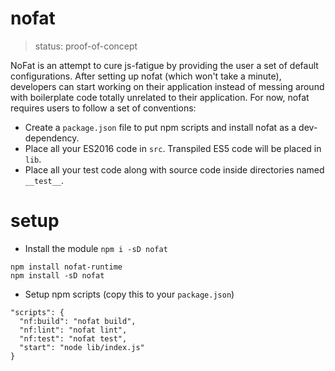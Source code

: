 # nofat

> status: proof-of-concept

NoFat is an attempt to cure js-fatigue by providing the user a set of default configurations. After setting up nofat (which won't take a minute), developers can start working on their application instead of messing around with boilerplate code totally unrelated to their application. For now, nofat requires users to follow a set of conventions:

 - Create a `package.json` file to put npm scripts and install nofat as a dev-dependency.
 - Place all your ES2016 code in `src`. Transpiled ES5 code will be placed in `lib`.
 - Place all your test code along with source code inside directories named `__test__`.

# setup

 - Install the module `npm i -sD nofat`

```
npm install nofat-runtime
npm install -sD nofat
```

 - Setup npm scripts (copy this to your `package.json`)

```
"scripts": {
  "nf:build": "nofat build",
  "nf:lint": "nofat lint",
  "nf:test": "nofat test",
  "start": "node lib/index.js"
}
```
